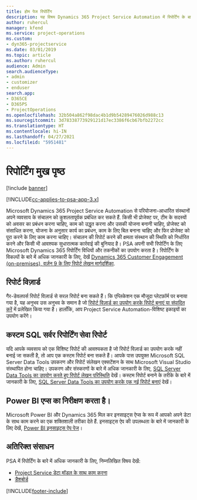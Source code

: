 ```yaml
---
title: होम पेज रिपोर्टिंग
description: यह विषय Dynamics 365 Project Service Automation में रिपोर्टिंग के बारे में जानकारी प्रदान करता है।
author: ruhercul
manager: kfend
ms.service: project-operations
ms.custom:
- dyn365-projectservice
ms.date: 03/01/2019
ms.topic: article
ms.author: ruhercul
audience: Admin
search.audienceType:
- admin
- customizer
- enduser
search.app:
- D365CE
- D365PS
- ProjectOperations
ms.openlocfilehash: 32b504a862f98dac4b1d9b54289476026d988c13
ms.sourcegitcommit: 3d78338773929121d17ec3386f6cb67bfb2272cc
ms.translationtype: HT
ms.contentlocale: hi-IN
ms.lasthandoff: 04/27/2021
ms.locfileid: "5951481"
---
```

# <a name="reporting-home-page"></a>रिपोर्टिंग मुख पृष्ठ

[!include [banner](../includes/psa-now-project-operations.md)]

[!INCLUDE[cc-applies-to-psa-app-3.x](../includes/cc-applies-to-psa-app-3x.md)]

Microsoft Dynamics 365 Project Service Automation से परियोजना-आधारित संस्थानों अपने व्यवसाय के संचालन को कुशलतापूर्वक प्रबंधित कर सकते हैं. किसी भी प्रोजेक्ट पर, टीम के सदस्यों को अवसर का प्रबंधन करना चाहिए, काम को उद्धृत करना और उसकी योजना बनानी चाहिए, प्रोजेक्ट को संसाधित करना, योजना के अनुसार कार्य का प्रबंधन, काम के लिए बिल बनाना चाहिए और फिर प्रोजेक्ट को पूरा करने के लिए काम करना चाहिए। संचालन की रिपोर्ट करने की क्षमता संस्थान की स्थिति को निर्धारित करने और किसी भी आवश्यक सुधारात्मक कार्रवाई की बुनियाद है। PSA अपनी सभी रिपोर्टिंग के लिए Microsoft Dynamics 365 रिपोर्टिंग विधियों और तकनीकों का उपयोग करता है। रिपोर्टिंग के विकल्पों के बारे में अधिक जानकारी के लिए, देखें [Dynamics 365 Customer Engagement (on-premises), वर्ज़न 9 के लिए रिपोर्ट लेखन मार्गदर्शिका](/dynamics365/customerengagement/on-premises/analytics/reporting-analytics-with-dynamics-365).

## <a name="report-wizard"></a>रिपोर्ट विज़ार्ड

गैर-डेवलपर्स रिपोर्ट विज़ार्ड से सरल रिपोर्ट बना सकते हैं। कि एप्लिकेशन एक मौजूदा प्लेटफ़ॉर्म पर बनाया गया है, यह अनुभव उस अनुभव के समान है जो [रिपोर्ट विज़ार्ड का उपयोग करके रिपोर्ट बनाएं या संपादित करें](/dynamics365/customerengagement/on-premises/basics/create-edit-copy-report-wizard) में प्रलेखित किया गया है। हालाँकि, आप Project Service Automation-विशिष्ट इकाइयों का उपयोग करेंगे।

## <a name="custom-sql-server-reporting-services-reports"></a>कस्टम SQL सर्वर रिपोर्टिंग सेवा रिपोर्ट

यदि आपके व्यवसाय को एक विशिष्ट रिपोर्ट की आवश्यकता है जो रिपोर्ट विज़ार्ड का उपयोग करके नहीं बनाई जा सकती है, तो आप एक कस्टम रिपोर्ट बना सकते हैं। आपके पास उपयुक्त Microsoft SQL Server Data Tools उपकरण और रिपोर्ट संलेखन एक्सटेंशन के साथ Microsoft Visual Studio संस्थापित होना चाहिए। उपकरण और संस्करणों के बारे में अधिक जानकारी के लिए, [SQL Server Data Tools का उपयोग करते हुए रिपोर्ट लेखन परिस्थिति](/dynamics365/customerengagement/on-premises/analytics/report-writing-environment-using-sql-server-data-tools) देखें। कस्टम रिपोर्ट बनाने के तरीके के बारे में जानकारी के लिए, [SQL Server Data Tools का उपयोग करके एक नई रिपोर्ट बनाएं](/dynamics365/customerengagement/on-premises/analytics/create-a-new-report-using-sql-server-data-tools) देखें।

## <a name="power-bi-insights-apps"></a>Power BI एप्स का निरीक्षण करता है।

Microsoft Power BI और Dynamics 365 मिल कर इनसाइट्स ऐप्स के रूप में आपको अपने डेटा के साथ काम करने का एक शक्तिशाली तरीका देते हैं. इनसाइट्स ऐप की उपलब्धता के बारे में जानकारी के लिए देखें, [Power BI इनसाइट्स ऐप पेज](https://powerbi.microsoft.com/power-bi-insights-apps/)।


## <a name="additional-resources"></a>अतिरिक्त संसाधन
PSA में रिपोर्टिंग के बारे में अधिक जानकारी के लिए, निम्नलिखित विषय देखें:

- [Project Service डेटा मॉडल के साथ काम करना](reports-working-project-service-data-model.md)
- [डैशबोर्ड](reports-dashboards.md)



[!INCLUDE[footer-include](../includes/footer-banner.md)]